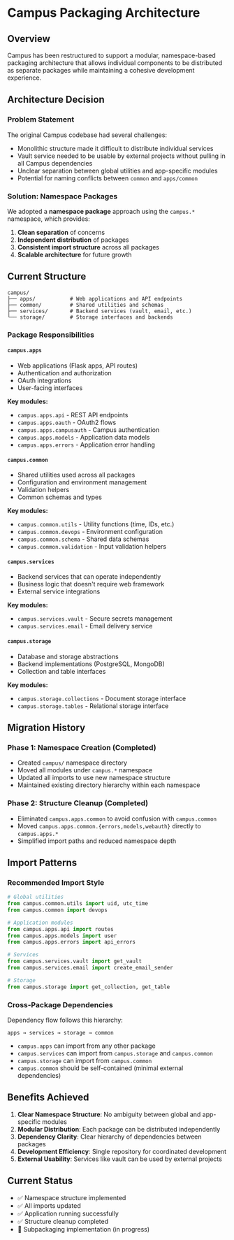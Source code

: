 # Campus Packaging Architecture

## Overview

Campus has been restructured to support a modular, namespace-based packaging architecture that allows individual components to be distributed as separate packages while maintaining a cohesive development experience.

## Architecture Decision

### Problem Statement

The original Campus codebase had several challenges:
- Monolithic structure made it difficult to distribute individual services
- Vault service needed to be usable by external projects without pulling in all Campus dependencies
- Unclear separation between global utilities and app-specific modules
- Potential for naming conflicts between `common` and `apps/common`

### Solution: Namespace Packages

We adopted a **namespace package** approach using the `campus.*` namespace, which provides:

1. **Clean separation** of concerns
2. **Independent distribution** of packages
3. **Consistent import structure** across all packages
4. **Scalable architecture** for future growth

## Current Structure

```
campus/
├── apps/           # Web applications and API endpoints
├── common/         # Shared utilities and schemas
├── services/       # Backend services (vault, email, etc.)
└── storage/        # Storage interfaces and backends
```

### Package Responsibilities

#### `campus.apps`
- Web applications (Flask apps, API routes)
- Authentication and authorization
- OAuth integrations
- User-facing interfaces

**Key modules:**
- `campus.apps.api` - REST API endpoints
- `campus.apps.oauth` - OAuth2 flows
- `campus.apps.campusauth` - Campus authentication
- `campus.apps.models` - Application data models
- `campus.apps.errors` - Application error handling

#### `campus.common`
- Shared utilities used across all packages
- Configuration and environment management
- Validation helpers
- Common schemas and types

**Key modules:**
- `campus.common.utils` - Utility functions (time, IDs, etc.)
- `campus.common.devops` - Environment configuration
- `campus.common.schema` - Shared data schemas
- `campus.common.validation` - Input validation helpers

#### `campus.services`
- Backend services that can operate independently
- Business logic that doesn't require web framework
- External service integrations

**Key modules:**
- `campus.services.vault` - Secure secrets management
- `campus.services.email` - Email delivery service

#### `campus.storage`
- Database and storage abstractions
- Backend implementations (PostgreSQL, MongoDB)
- Collection and table interfaces

**Key modules:**
- `campus.storage.collections` - Document storage interface
- `campus.storage.tables` - Relational storage interface

## Migration History

### Phase 1: Namespace Creation (Completed)
- Created `campus/` namespace directory
- Moved all modules under `campus.*` namespace
- Updated all imports to use new namespace structure
- Maintained existing directory hierarchy within each namespace

### Phase 2: Structure Cleanup (Completed)
- Eliminated `campus.apps.common` to avoid confusion with `campus.common`
- Moved `campus.apps.common.{errors,models,webauth}` directly to `campus.apps.*`
- Simplified import paths and reduced namespace depth

## Import Patterns

### Recommended Import Style

```python
# Global utilities
from campus.common.utils import uid, utc_time
from campus.common import devops

# Application modules
from campus.apps.api import routes
from campus.apps.models import user
from campus.apps.errors import api_errors

# Services
from campus.services.vault import get_vault
from campus.services.email import create_email_sender

# Storage
from campus.storage import get_collection, get_table
```

### Cross-Package Dependencies

Dependency flow follows this hierarchy:
```
apps → services → storage → common
```

- `campus.apps` can import from any other package
- `campus.services` can import from `campus.storage` and `campus.common`
- `campus.storage` can import from `campus.common`
- `campus.common` should be self-contained (minimal external dependencies)

## Benefits Achieved

1. **Clear Namespace Structure**: No ambiguity between global and app-specific modules
2. **Modular Distribution**: Each package can be distributed independently
3. **Dependency Clarity**: Clear hierarchy of dependencies between packages
4. **Development Efficiency**: Single repository for coordinated development
5. **External Usability**: Services like vault can be used by external projects

## Current Status

- ✅ Namespace structure implemented
- ✅ All imports updated
- ✅ Application running successfully
- ✅ Structure cleanup completed
- 🔄 Subpackaging implementation (in progress)
